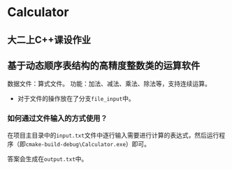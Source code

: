 # Calculator

## 大二上C++课设作业



## 基于动态顺序表结构的高精度整数类的运算软件
数据文件：算式文件。
功能：加法、减法、乘法、除法等，支持连续运算。

- 对于文件的操作放在了分支`file_input`中。


### 如何通过文件输入的方式使用？
在项目主目录中的`input.txt`文件中逐行输入需要进行计算的表达式，然后运行程序（即`cmake-build-debug\Calculator.exe`）即可。



答案会生成在`output.txt`中。

